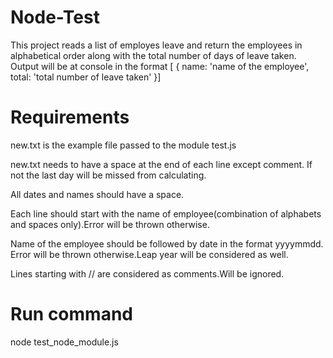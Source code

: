 # Node-Test
This project reads a list of employes leave and return the employees in alphabetical order along with the total number of days of leave taken.
Output will be at console in the format 
[ { name: 'name of the employee', total: 'total number of leave taken' }]


# Requirements
new.txt is the example file passed to the module test.js

new.txt needs to have a space at the end of each line except comment. If not the last day will be missed from calculating.

All dates and names should have a space.

Each line should start with the name of employee(combination of alphabets and spaces only).Error will be thrown otherwise.

Name of the employee should be followed by date in the format yyyymmdd. Error will be thrown otherwise.Leap year will be considered as well.

Lines starting with // are considered as comments.Will be ignored.

# Run command
node test_node_module.js
